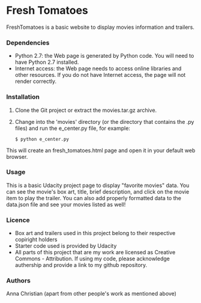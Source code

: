 # Fresh Tomatoes

FreshTomatoes is a basic website to display movies information and trailers.

### Dependencies

 - Python 2.7: the Web page is generated by Python code.
You will need to have Python 2.7 installed.
 - Internet access: the Web page needs to access online libraries and other resources.
If you do not have Internet access, the page will not render correctly.

### Installation

1) Clone the Git project or extract the movies.tar.gz archive.

2) Change into the 'movies' directory (or the directory that contains the .py files) and run the e_center.py file, for example:
    ```
    $ python e_center.py
    ```
This will create an fresh_tomatoes.html page and open it in your default web browser.

### Usage

This is a basic Udacity project page to display "favorite movies" data.
You can see the movie's box art, title, brief description, and click on the movie item to play the trailer.
You can also add properly formatted data to the data.json file and see your movies listed as well!


### Licence
- Box art and trailers used in this project belong to their respective copiright holders
- Starter code used is provided by Udacity 
- All parts of this project that are my work are licensed as Creative Commons - Attribution. If using my code, please acknowledge authership and provide a link to my github repository.

### Authors
Anna Christian (apart from other people's work as mentioned above)
